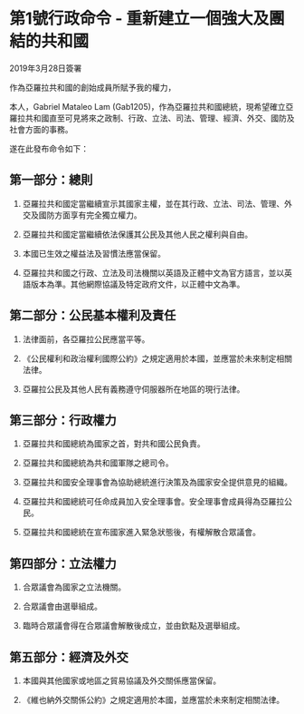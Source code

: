 # 第1號行政命令 - 重新建立一個強大及團結的共和國
2019年3月28日簽署

作為亞羅拉共和國的創始成員所賦予我的權力，

本人，Gabriel Mataleo Lam (Gab1205)，作為亞羅拉共和國總統，現希望確立亞羅拉共和國直至可見將來之政制、行政、立法、司法、管理、經濟、外交、國防及社會方面的事務。

遂在此發布命令如下：


## 第一部分：總則
1. 亞羅拉共和國定當繼續宣示其國家主權，並在其行政、立法、司法、管理、外交及國防方面享有完全獨立權力。

2. 亞羅拉共和國定當繼續依法保護其公民及其他人民之權利與自由。

3. 本國已生效之權益法及習慣法應當保留。

4. 亞羅拉共和國之行政、立法及司法機關以英語及正體中文為官方語言，並以英語版本為準。其他網際協議及特定政府文件，以正體中文為準。


## 第二部分：公民基本權利及責任
1. 法律面前，各亞羅拉公民應當平等。

2. 《公民權利和政治權利國際公約》之規定適用於本國，並應當於未來制定相關法律。

3. 亞羅拉公民及其他人民有義務遵守伺服器所在地區的現行法律。


## 第三部分：行政權力
1. 亞羅拉共和國總統為國家之首，對共和國公民負責。

2. 亞羅拉共和國總統為共和國軍隊之總司令。

3. 亞羅拉共和國安全理事會為協助總統進行決策及為國家安全提供意見的組織。

4. 亞羅拉共和國總統可任命成員加入安全理事會。安全理事會成員得為亞羅拉公民。

5. 亞羅拉共和國總統在宣布國家進入緊急狀態後，有權解散合眾議會。


## 第四部分：立法權力
1. 合眾議會為國家之立法機關。

2. 合眾議會由選舉組成。

3. 臨時合眾議會得在合眾議會解散後成立，並由欽點及選舉組成。


## 第五部分：經濟及外交
1. 本國與其他國家或地區之貿易協議及外交關係應當保留。

2. 《維也納外交關係公約》之規定適用於本國，並應當於未來制定相關法律。
